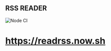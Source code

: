## RSS READER
![Node CI](https://github.com/EvgeniyKoch/frontend-project-lvl3/workflows/Node%20CI/badge.svg)

# https://readrss.now.sh

